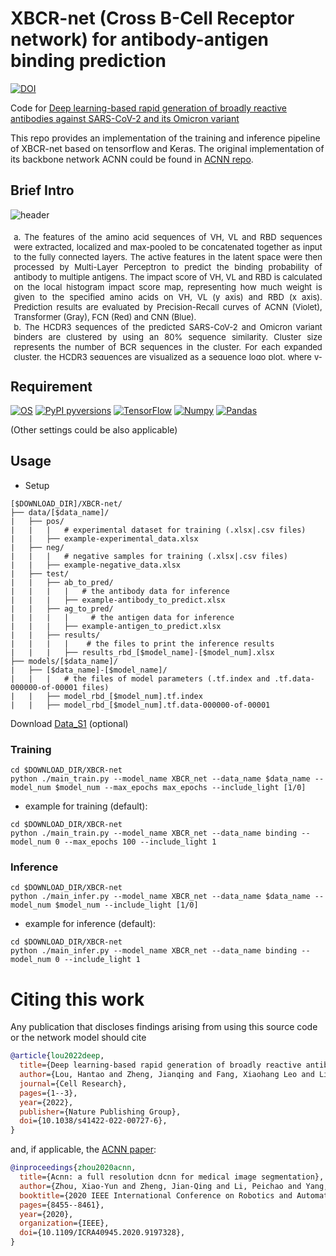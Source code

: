 # XBCR-net (Cross B-Cell Receptor network) for antibody-antigen binding prediction

[![DOI](https://img.shields.io/badge/DOI-10.1038%2Fs41422--022--00727--6-darkyellow)](https://www.nature.com/articles/s41422-022-00727-6)

Code for [Deep learning-based rapid generation of broadly reactive antibodies against SARS-CoV-2 and its Omicron variant](https://doi.org/10.1038/s41422-022-00727-6)


This repo provides an implementation of the training and inference pipeline of XBCR-net based on tensorflow and Keras. The original implementation of its backbone network ACNN could be found in [ACNN repo](https://github.com/XiaoYunZhou27/ACNN).

## Brief Intro

![header](imgs/fig1.jpg)
<ul style="width: auto; height: 200px; overflow: auto; padding:0.4em; margin:0em; text-align:justify; font-size:small">
	<li>a. The features of the amino acid sequences of VH, VL and RBD sequences were extracted, localized and max-pooled to be concatenated together as input to the fully connected layers. 
	The active features in the latent space were then processed by Multi-Layer Perceptron to predict the binding probability of antibody to multiple antigens. 
	The impact score of VH, VL and RBD is calculated on the local histogram impact score map, representing how much weight is given to the specified amino acids on VH, VL (y axis) and RBD (x axis). 
	Prediction results are evaluated by Precision-Recall curves of ACNN (Violet), Transformer (Gray), FCN (Red) and CNN (Blue). 
	</li>
	<li>b. The HCDR3 sequences of the predicted SARS-CoV-2 and Omicron variant binders are clustered by using an 80% sequence similarity. 
	Cluster size represents the number of BCR sequences in the cluster. 
	For each expanded cluster, the HCDR3 sequences are visualized as a sequence logo plot, where y-axis represents the frequency of the individual amino acid at the corresponding position in x-axis. 
	The frequency of the dominating VH gene is listed above the logo. 
	</li>
	<li>c. Circos plot showing the frequency of antibodies encoded by the specified V region to J region pairing of the pan-SARS2 sequences. 
	</li>
	<li>d. The diversity of the four groups of BCR repertoire is analyzed, which is linked to the sample number of each group. 
	</li>	
	<li>e. Binding of the predicted cross-reactive antibodies to RBD of SARS-CoV-2 and Omicron variants (left panel) was examined by ELISA. 
	Representative OD reading is plotted as heatmap ranging from 0.05 to 5.0, and OD of 0.1 is used as cut-off value (n = 3 per group). 
	</li>
	<li>f. The SARS-CoV-2 Omicron variant (BA.1) pseudovirus neutralization curves of XBN-1, XBN-6 and XBN-11 mAbs were generated from luciferase readings at 8 dilutions (n = 3). 
	</li>
	<li>g. HCDR3 sequences of the XBN-1 and XBN-11 are aligned with the most convergent anti-SARS-CoV-2 antibodies from the published studies. 
	</li>
	<li>h. The HCDR3 sequence frequency of the dominant cluster (encoded by IGHV3-30 and IGKV1-13) of the pan-SARS group is shown.
	</li>
</ul>

## Requirement
[![OS](https://img.shields.io/badge/OS-Windows%7CLinux-darkblue)]()
[![PyPI pyversions](https://img.shields.io/badge/Python-3.8-blue)](https://pypi.python.org/pypi/ansicolortags/)
[![TensorFlow](https://img.shields.io/badge/TensorFlow-2.4.1-lightblue)](www.tensorflow.org)
[![Numpy](https://img.shields.io/badge/Numpy-1.19.5-lightblue)](https://numpy.org)
[![Pandas](https://img.shields.io/badge/Pandas-1.1.0-lightblue)](https://pandas.pydata.org/)

(Other settings could be also applicable)

## Usage

* Setup
```console
[$DOWNLOAD_DIR]/XBCR-net/           
├── data/[$data_name]/
|   ├── pos/
|   |	|   # experimental dataset for training (.xlsx|.csv files)
|   |   ├── example-experimental_data.xlsx
|   ├── neg/
|   |	|   # negative samples for training (.xlsx|.csv files)
|   |   ├── example-negative_data.xlsx
|   ├── test/
|   |   ├── ab_to_pred/
|   |   |   |   # the antibody data for inference
|   |   |   ├── example-antibody_to_predict.xlsx 
|   |   ├── ag_to_pred/
|   |   |   |     # the antigen data for inference
|   |   |   ├── example-antigen_to_predict.xlsx 
|   |   ├── results/
|   |   |   |    # the files to print the inference results
|   |   |   ├── results_rbd_[$model_name]-[$model_num].xlsx 
├── models/[$data_name]/
|   ├── [$data_name]-[$model_name]/
|   |   |   # the files of model parameters (.tf.index and .tf.data-000000-of-00001 files)
|   |   ├── model_rbd_[$model_num].tf.index
|   |   ├── model_rbd_[$model_num].tf.data-000000-of-00001
```
Download [Data_S1](https://static-content.springer.com/esm/art%3A10.1038%2Fs41422-022-00727-6/MediaObjects/41422_2022_727_MOESM2_ESM.xlsx) (optional)

### Training
```console
cd $DOWNLOAD_DIR/XBCR-net
python ./main_train.py --model_name XBCR_net --data_name $data_name --model_num $model_num --max_epochs max_epochs --include_light [1/0]
```
* example for training (default):
```console
cd $DOWNLOAD_DIR/XBCR-net
python ./main_train.py --model_name XBCR_net --data_name binding --model_num 0 --max_epochs 100 --include_light 1
```


### Inference
```
cd $DOWNLOAD_DIR/XBCR-net
python ./main_infer.py --model_name XBCR_net --data_name $data_name --model_num $model_num --include_light [1/0]
```
* example for inference (default):
```
cd $DOWNLOAD_DIR/XBCR-net
python ./main_infer.py --model_name XBCR_net --data_name binding --model_num 0 --include_light 1
```


# Citing this work

Any publication that discloses findings arising from using this source code or the network model should cite
```bibtex
@article{lou2022deep,
  title={Deep learning-based rapid generation of broadly reactive antibodies against SARS-CoV-2 and its Omicron variant},
  author={Lou, Hantao and Zheng, Jianqing and Fang, Xiaohang Leo and Liang, Zhu and Zhang, Meihan and Chen, Yu and Wang, Chunmei and Cao, Xuetao},
  journal={Cell Research},
  pages={1--3},
  year={2022},
  publisher={Nature Publishing Group},
  doi={10.1038/s41422-022-00727-6},
}
```
and, if applicable, the [ACNN paper](https://ieeexplore.ieee.org/abstract/document/9197328):
```bibtex
@inproceedings{zhou2020acnn,
  title={Acnn: a full resolution dcnn for medical image segmentation},
  author={Zhou, Xiao-Yun and Zheng, Jian-Qing and Li, Peichao and Yang, Guang-Zhong},
  booktitle={2020 IEEE International Conference on Robotics and Automation (ICRA)},
  pages={8455--8461},
  year={2020},
  organization={IEEE},
  doi={10.1109/ICRA40945.2020.9197328},
}
```

